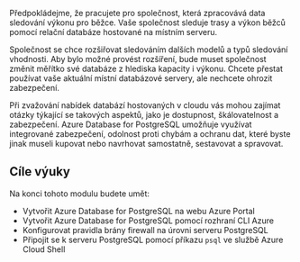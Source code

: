 Předpokládejme, že pracujete pro společnost, která zpracovává data sledování výkonu pro běžce. Vaše společnost sleduje trasy a výkon běžců pomocí relační databáze hostované na místním serveru.

Společnost se chce rozšiřovat sledováním dalších modelů a typů sledování vhodnosti. Aby bylo možné provést rozšíření, bude muset společnost změnit měřítko své databáze z hlediska kapacity i výkonu. Chcete přestat používat vaše aktuální místní databázové servery, ale nechcete ohrozit zabezpečení.

Při zvažování nabídek databází hostovaných v cloudu vás mohou zajímat otázky týkající se takových aspektů, jako je dostupnost, škálovatelnost a zabezpečení. Azure Database for PostgreSQL umožňuje využívat integrované zabezpečení, odolnost proti chybám a ochranu dat, které byste jinak museli kupovat nebo navrhovat samostatně, sestavovat a spravovat.

## <a name="learning-objectives"></a>Cíle výuky

Na konci tohoto modulu budete umět:

- Vytvořit Azure Database for PostgreSQL na webu Azure Portal
- Vytvořit Azure Database for PostgreSQL pomocí rozhraní CLI Azure
- Konfigurovat pravidla brány firewall na úrovni serveru PostgreSQL
- Připojit se k serveru PostgreSQL pomocí příkazu `psql` ve službě Azure Cloud Shell
